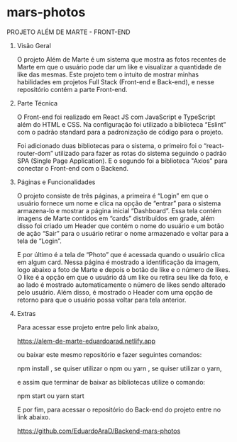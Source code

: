 # mars-photos
 
PROJETO ALÉM DE MARTE - FRONT-END

1. Visão Geral

    O projeto Além de Marte é um sistema que mostra as fotos recentes de Marte em que o usuário pode dar um like e visualizar a quantidade de like das mesmas. Este projeto tem o intuito de mostrar minhas habilidades em projetos Full Stack (Front-end e Back-end), e nesse repositório contém a parte Front-end.

2. Parte Técnica

    O Front-end foi realizado em React JS com JavaScript e TypeScript além do HTML e CSS. Na configuração foi utilizado a biblioteca “Eslint” com o padrão standard para a padronização de código para o projeto.

    Foi adicionado duas bibliotecas para o sistema, o primeiro foi o “react-router-dom” utilizado para fazer as rotas do sistema seguindo o padrão SPA (Single Page Application). E o segundo foi a biblioteca "Axios" para conectar o Front-end com o Backend.

3. Páginas e Funcionalidades

    O projeto consiste de três páginas, a primeira é “Login” em que o usuário fornece um nome e clica na opção de “entrar” para o sistema armazena-lo e mostrar a página inicial “Dashboard”. Essa tela contém imagens de Marte contidos em “cards” distribuídos em grade, além disso foi criado um Header que contém o nome do usuário e um botão de ação “Sair” para o usuário retirar o nome armazenado e voltar para a tela de “Login”.

    E por último é a tela de “Photo” que é acessada quando o usuário clica em algum card. Nessa página é mostrado a identificação da imagem, logo abaixo a foto de Marte e depois o botão de like e o número de likes. O like é a opção em que o usuário dá um like ou retira seu like da foto, e ao lado é mostrado automaticamente o número de likes sendo alterado pelo usuário. Além disso, é mostrado o Header com uma opção de retorno para que o usuário possa voltar para tela anterior.

4. Extras

    Para acessar esse projeto entre pelo link abaixo,

    https://alem-de-marte-eduardoarad.netlify.app

    ou baixar este mesmo repositório e fazer seguintes comandos:

    npm install , se quiser utilizar o npm ou 
    yarn , se quiser utilizar o yarn,

    e assim que terminar de baixar as bibliotecas utilize o comando:

    npm start  ou  yarn start

    E por fim, para acessar o repositório do Back-end do projeto entre no link abaixo.

    https://github.com/EduardoAraD/Backend-mars-photos
